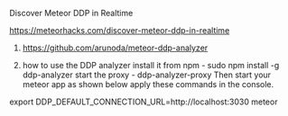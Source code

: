 Discover Meteor DDP in Realtime

https://meteorhacks.com/discover-meteor-ddp-in-realtime


1. https://github.com/arunoda/meteor-ddp-analyzer

2. how to use the DDP analyzer
install it from npm - sudo npm install -g ddp-analyzer
start the proxy - ddp-analyzer-proxy
Then start your meteor app as shown below
apply these commands in the console.

export DDP_DEFAULT_CONNECTION_URL=http://localhost:3030
meteor
